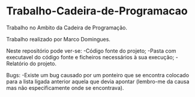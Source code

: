 # Trabalho-Cadeira-de-Programacao
Trabalho no Ambito da Cadeira de Programação.

Trabalho realizado por Marco Domingues.

Neste repositório pode ver-se:
-Código fonte do projeto;
-Pasta com executavel do código fonte e ficheiros necessários à sua execução;
-Relatório do projeto.

Bugs:
-Existe um bug causado por um ponteiro que se encontra colocado para a lista ligada anterior aquela que devia apontar (lembro-me da causa mas não especificamente onde se encontrava).

